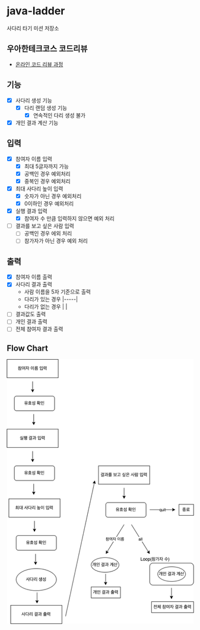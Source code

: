 # java-ladder

사다리 타기 미션 저장소

## 우아한테크코스 코드리뷰

- [온라인 코드 리뷰 과정](https://github.com/woowacourse/woowacourse-docs/blob/master/maincourse/README.md)

## 기능
- [x] 사다리 생성 기능
  - [x] 다리 랜덤 생성 기능
    - [x] 연속적인 다리 생성 불가
- [x] 개인 결과 계산 기능

## 입력
- [x] 참여자 이름 입력
  - [x] 최대 5글자까지 가능
  - [x] 공백인 경우 예외처리
  - [x] 중복인 경우 예외처리
- [x] 최대 사다리 높이 입력
  - [x] 숫자가 아닌 경우 예외처리 
  - [x] 0이하인 경우 예외처리
- [x] 실행 결과 입력
  - [x] 참여자 수 만큼 입력하지 않으면 예외 처리
- [ ] 결과를 보고 싶은 사람 입력
  - [ ] 공백인 경우 에외 처리
  - [ ] 참가자가 아닌 경우 예외 처리

## 출력
- [x] 참여자 이름 출력
- [x] 사다리 결과 출력
  - 사람 이름을 5자 기준으로 출력
  - 다리가 있는 경우 |-----|
  - 다리가 없는 경우 |     |
- [ ] 결과값도 출력
- [ ] 개인 결과 출력
- [ ] 전체 참여자 결과 출력

## Flow Chart
![](docs/Flow%20Chart.png)